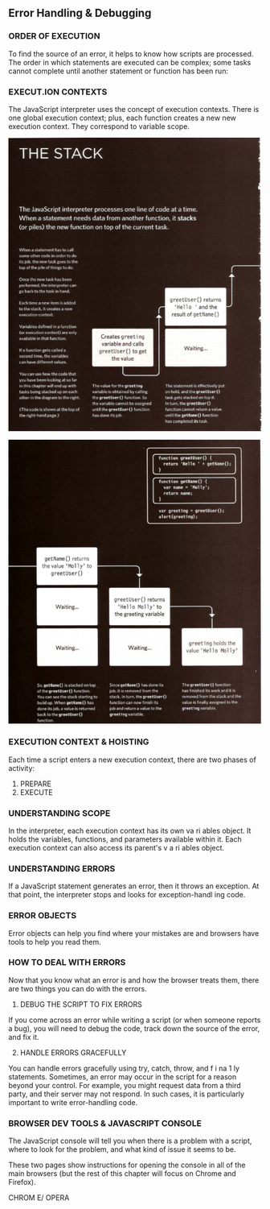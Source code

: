 ## Error Handling & Debugging


### ORDER OF EXECUTION
To find the source of an error, it helps to know how scripts are processed. The order in which statements are executed can be complex; some tasks 
cannot complete until another statement or function has been run: 

### EXECUT.ION CONTEXTS
The JavaScript interpreter uses the concept of execution contexts. There is one global execution context; plus, each function creates a new 
new execution context. They correspond to variable scope. 

![img](picture/10.1.png)

![img](picture/10.2.png)


### EXECUTION CONTEXT & HOISTING 
Each time a script enters a new execution context, there are two phases 
of activity: 

1. PREPARE 
2. EXECUTE


### UNDERSTANDING SCOPE

In the interpreter, each execution context has its own va ri ables object. It holds the variables, functions, and parameters available within it. 
Each execution context can also access its parent's v a ri ables object. 


### UNDERSTANDING ERRORS

If a JavaScript statement generates an error, then it throws an exception. At that point, the interpreter stops and looks for exception-handl ing code.

### ERROR OBJECTS
Error objects can help you find where your mistakes are and browsers have tools to help you read them. 


### HOW TO DEAL WITH ERRORS
Now that you know what an error is and how the browser treats them, there are two things you can do with the errors. 

1. DEBUG THE SCRIPT TO FIX ERRORS

If you come across an error while writing a script (or when someone reports a bug), you will need to 
debug the code, track down the source of the error, and fix it. 

2. HANDLE ERRORS GRACEFULLY

You can handle errors gracefully using try, catch, throw, and f i na 1 ly statements. 
Sometimes, an error may occur in the script for a reason beyond your control. For example, you might 
request data from a third party, and their server may not respond. In such cases, it is particularly 
important to write error-handling code. 


### BROWSER DEV TOOLS & JAVASCRIPT CONSOLE

The JavaScript console will tell you when there is a problem with a script, where to look for the problem, and what kind of issue it seems to be.


These two pages show instructions for opening the console in all of the main browsers (but the rest of 
this chapter will focus on Chrome and Firefox). 

CHROM E/ OPERA